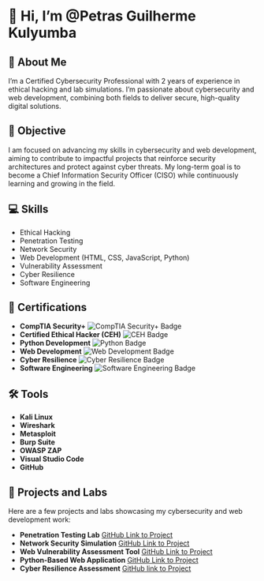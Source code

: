 # 👋 Hi, I’m @Petras Guilherme Kulyumba

## 👀 About Me
I’m a Certified Cybersecurity Professional with 2 years of experience in ethical hacking and lab simulations. I’m passionate about cybersecurity and web development, combining both fields to deliver secure, high-quality digital solutions.

## 🌱 Objective
I am focused on advancing my skills in cybersecurity and web development, aiming to contribute to impactful projects that reinforce security architectures and protect against cyber threats. My long-term goal is to become a Chief Information Security Officer (CISO) while continuously learning and growing in the field.

## 💻 Skills
- Ethical Hacking
- Penetration Testing
- Network Security
- Web Development (HTML, CSS, JavaScript, Python)
- Vulnerability Assessment
- Cyber Resilience
- Software Engineering

## 🏅 Certifications
- **CompTIA Security+** ![CompTIA Security+ Badge](https://img.shields.io/badge/CompTIA-Security%2B-red)
- **Certified Ethical Hacker (CEH)** ![CEH Badge](https://img.shields.io/badge/CEH-Ethical%20Hacker-blue)
- **Python Development** ![Python Badge](https://img.shields.io/badge/Python-Intermediate-yellow)
- **Web Development** ![Web Development Badge](https://img.shields.io/badge/WebDevelopment-HTML%2FCSS%2FJS-orange)
- **Cyber Resilience** ![Cyber Resilience Badge](https://img.shields.io/badge/Cyber%20Resilience-Skills-green)
- **Software Engineering** ![Software Engineering Badge](https://img.shields.io/badge/Software%20Engineering-Skills-lightgrey)

## 🛠 Tools
- **Kali Linux**
- **Wireshark**
- **Metasploit**
- **Burp Suite**
- **OWASP ZAP**
- **Visual Studio Code**
- **GitHub**

## 📁 Projects and Labs
Here are a few projects and labs showcasing my cybersecurity and web development work:
- **Penetration Testing Lab** [GitHub Link to Project](#)
- **Network Security Simulation** [GitHub Link to Project](#)
- **Web Vulnerability Assessment Tool** [GitHub Link to Project](#)
- **Python-Based Web Application** [GitHub Link to Project](#)
- **Cyber Resilience Assessment** [GitHub link to Project](#)
